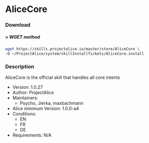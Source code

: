 # AliceCore

### Download

##### > WGET method
```bash
wget https://skills.projectalice.io/master/store/AliceCore \
-O ~/ProjectAlice/system/skillInstallTickets/AliceCore.install
```

### Description
AliceCore is the official skill that handles all core intents

- Version: 1.0.27
- Author: ProjectAlice
- Maintainers:
  - Psycho, Jierka, maxbachmann
- Alice minimum Version: 1.0.0-a4
- Conditions:
  - EN
  - FR
  - DE
- Requirements: N/A
